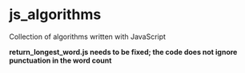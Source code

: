 # js_algorithms
Collection of algorithms written with JavaScript

**return_longest_word.js needs to be fixed; the code does not ignore punctuation in the word count**
